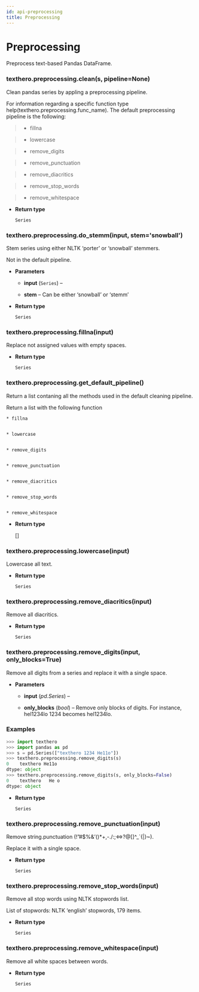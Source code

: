 ```yaml
---
id: api-preprocessing 
title: Preprocessing
---
```


# Preprocessing

Preprocess text-based Pandas DataFrame.


### texthero.preprocessing.clean(s, pipeline=None)
Clean pandas series by appling a preprocessing pipeline.

For information regarding a specific function type help(texthero.preprocessing.func_name).
The default preprocessing pipeline is the following:

> 
> * fillna


> * lowercase


> * remove_digits


> * remove_punctuation


> * remove_diacritics


> * remove_stop_words


> * remove_whitespace


* **Return type**

    `Series`



### texthero.preprocessing.do_stemm(input, stem='snowball')
Stem series using either NLTK ‘porter’ or ‘snowball’ stemmers.

Not in the default pipeline.


* **Parameters**

    
    * **input** (`Series`) – 


    * **stem** – Can be either ‘snowball’ or ‘stemm’



* **Return type**

    `Series`



### texthero.preprocessing.fillna(input)
Replace not assigned values with empty spaces.


* **Return type**

    `Series`



### texthero.preprocessing.get_default_pipeline()
Return a list contaning all the methods used in the default cleaning pipeline.

Return a list with the following function

    
    * fillna


    * lowercase


    * remove_digits


    * remove_punctuation


    * remove_diacritics


    * remove_stop_words


    * remove_whitespace


* **Return type**

    []



### texthero.preprocessing.lowercase(input)
Lowercase all text.


* **Return type**

    `Series`



### texthero.preprocessing.remove_diacritics(input)
Remove all diacritics.


* **Return type**

    `Series`



### texthero.preprocessing.remove_digits(input, only_blocks=True)
Remove all digits from a series and replace it with a single space.


* **Parameters**

    
    * **input** (*pd.Series*) – 


    * **only_blocks** (*bool*) – Remove only blocks of digits. For instance, hel1234lo 1234 becomes hel1234lo.


### Examples

```python
>>> import texthero
>>> import pandas as pd
>>> s = pd.Series(["texthero 1234 He11o"])
>>> texthero.preprocessing.remove_digits(s)
0    texthero He11o
dtype: object
>>> texthero.preprocessing.remove_digits(s, only_blocks=False)
0    texthero   He o
dtype: object
```


* **Return type**

    `Series`



### texthero.preprocessing.remove_punctuation(input)
Remove string.punctuation (!”#$%&’()\*+,-./:;<=>?@[]^_\`{|}~).

Replace it with a single space.


* **Return type**

    `Series`



### texthero.preprocessing.remove_stop_words(input)
Remove all stop words using NLTK stopwords list.

List of stopwords: NLTK ‘english’ stopwords, 179 items.


* **Return type**

    `Series`



### texthero.preprocessing.remove_whitespace(input)
Remove all white spaces between words.


* **Return type**

    `Series`
